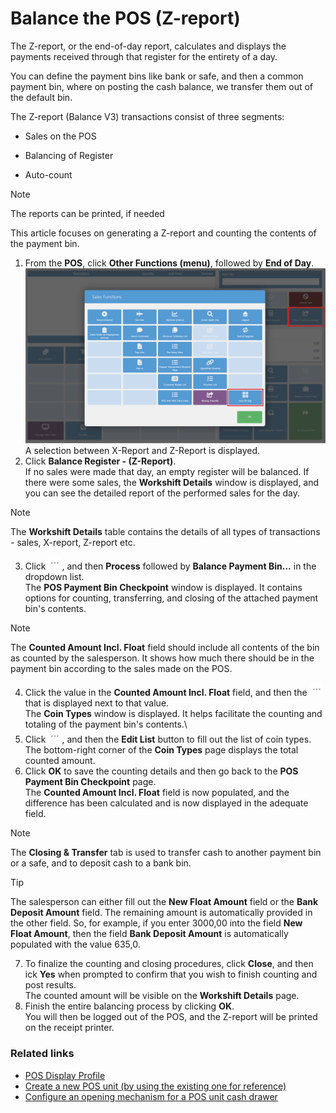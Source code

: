 # Balance the POS (Z-report)

The Z-report, or the end-of-day report, calculates and displays the payments received through that register for the entirety of a day. 

You can define the payment bins like bank or safe, and then a common payment bin, where on posting the cash balance, we transfer them out of the default bin.

The Z-report (Balance V3) transactions consist of three segments:

- Sales on the POS

- Balancing of Register

- Auto-count

> [!Note]
> The reports can be printed, if needed

This article focuses on generating a Z-report and counting the contents of the payment bin.

1. From the **POS**, click **Other Functions (menu)**, followed by **End of Day**.     
   ![POS_19_End_of_day](../images/POS_19_End_of_Day.png "End of Day")     
   A selection between X-Report and Z-Report is displayed.
2. Click **Balance Register - (Z-Report)**.   
   If no sales were made that day, an empty register will be balanced. If there were some sales, the **Workshift Details** window is displayed, and you can see the detailed report of the performed sales for the day. 

> [!Note]
> The **Workshift Details** table contains the details of all types of transactions - sales, X-report, Z-report etc. 

3. Click ![ellipsis icon](../../../images/Icons/elipsis_icon.PNG "Three Dots Icon"), and then **Process** followed by **Balance Payment Bin...** in the dropdown list.     
   The **POS Payment Bin Checkpoint** window is displayed. It contains options for counting, transferring, and closing of the attached payment bin's contents.    

> [!Note]
> The **Counted Amount Incl. Float** field should include all contents of the bin as counted by the salesperson. It shows how much there should be in the payment bin according to the sales made on the POS.

4. Click the value in the **Counted Amount Incl. Float** field, and then the ![ellipsis icon](../../../images/Icons/elipsis_icon.PNG "Three Dots Icon") that is displayed next to that value.    
   The **Coin Types** window is displayed. It helps facilitate the counting and totaling of the payment bin's contents.\
5. Click ![ellipsis icon](../../../images/Icons/elipsis_icon.PNG "Three Dots Icon"), and then the **Edit List** button to fill out the list of coin types.   
   The bottom-right corner of the **Coin Types** page displays the total counted amount.
6. Click **OK** to save the counting details and then go back to the **POS Payment Bin Checkpoint** page.   
   The **Counted Amount Incl. Float** field is now populated, and the difference has been calculated and is now displayed in the adequate field. 

> [!Note]
> The **Closing & Transfer** tab is used to transfer cash to another payment bin or a safe, and to deposit cash to a bank bin.

> [!Tip]
> The salesperson can either fill out the **New Float Amount** field or the **Bank Deposit Amount** field. The remaining amount is automatically provided in the other field. So, for example, if you enter 3000,00 into the field **New Float Amount**, then the field **Bank Deposit Amount** is automatically populated with the value 635,0.

7. To finalize the counting and closing procedures, click **Close**, and then ick **Yes** when prompted to confirm that you wish to finish counting and post results.   
   The counted amount will be visible on the **Workshift Details** page.
8. Finish the entire balancing process by clicking **OK**.    
   You will then be logged out of the POS, and the Z-report will be printed on the receipt printer.

### Related links

- [POS Display Profile](../../pos_profiles/reference/POS_Display_profile.md)
- [Create a new POS unit (by using the existing one for reference)](./createnew.md)   
- [Configure an opening mechanism for a POS unit cash drawer](./ConfigureCashDrawerOpening.md)